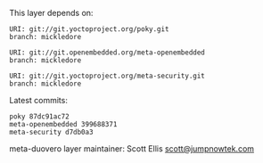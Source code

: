 This layer depends on:

    URI: git://git.yoctoproject.org/poky.git
    branch: mickledore

    URI: git://git.openembedded.org/meta-openembedded
    branch: mickledore

    URI: git://git.yoctoproject.org/meta-security.git
    branch: mickledore

Latest commits:

    poky 87dc91ac72
    meta-openembedded 399688371
    meta-security d7db0a3

meta-duovero layer maintainer: Scott Ellis <scott@jumpnowtek.com>
